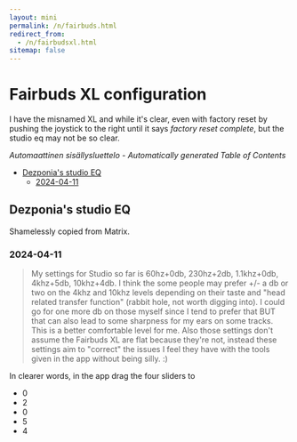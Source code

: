 ```yaml
---
layout: mini
permalink: /n/fairbuds.html
redirect_from:
  - /n/fairbudsxl.html
sitemap: false
---
```


# Fairbuds XL configuration

I have the misnamed XL and while it's clear, even with factory reset by
pushing the joystick to the right until it says _factory reset complete_,
but the studio eq may not be so clear.

<!-- editorconfig-checker-disable -->
<!-- prettier-ignore-start -->

<!-- START doctoc generated TOC please keep comment here to allow auto update -->
<!-- DON'T EDIT THIS SECTION, INSTEAD RE-RUN doctoc TO UPDATE -->
_Automaattinen sisällysluettelo - Automatically generated Table of Contents_

- [Dezponia's studio EQ](#dezponias-studio-eq)
  - [2024-04-11](#2024-04-11)

<!-- END doctoc generated TOC please keep comment here to allow auto update -->

<!-- prettier-ignore-end -->
<!-- editorconfig-checker-enable -->

## Dezponia's studio EQ

Shamelessly copied from Matrix.

### 2024-04-11

> My settings for Studio so far is 60hz+0db, 230hz+2db, 1.1khz+0db, 4khz+5db, 10khz+4db. I think the some people may prefer +/- a db or two on the 4khz and 10khz levels depending on their taste and "head related transfer function" (rabbit hole, not worth digging into). I could go for one more db on those myself since I tend to prefer that BUT that can also lead to some sharpness for my ears on some tracks. This is a better comfortable level for me. Also those settings don't assume the Fairbuds XL are flat because they're not, instead these settings aim to "correct" the issues I feel they have with the tools given in the app without being silly. :)

In clearer words, in the app drag the four sliders to

- 0
- 2
- 0
- 5
- 4
